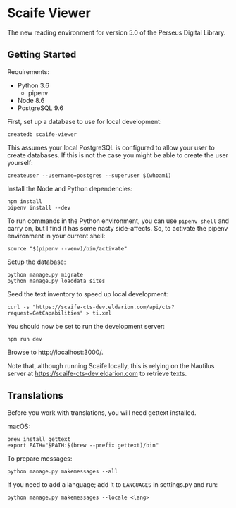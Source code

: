 # Scaife Viewer

The new reading environment for version 5.0 of the Perseus Digital Library.

## Getting Started

Requirements:

* Python 3.6
  * pipenv
* Node 8.6
* PostgreSQL 9.6

First, set up a database to use for local development:

    createdb scaife-viewer

This assumes your local PostgreSQL is configured to allow your user to create databases. If this is not the case you might be able to create the user yourself:

    createuser --username=postgres --superuser $(whoami)

Install the Node and Python dependencies:

    npm install
    pipenv install --dev

To run commands in the Python environment, you can use `pipenv shell` and carry on, but I find it has some nasty side-affects. So, to activate the pipenv environment in your current shell:

    source "$(pipenv --venv)/bin/activate"

Setup the database:

    python manage.py migrate
    python manage.py loaddata sites

Seed the text inventory to speed up local development:

    curl -s "https://scaife-cts-dev.eldarion.com/api/cts?request=GetCapabilities" > ti.xml

You should now be set to run the development server:

    npm run dev

Browse to http://localhost:3000/.

Note that, although running Scaife locally, this is relying on the Nautilus server at https://scaife-cts-dev.eldarion.com to retrieve texts.


## Translations

Before you work with translations, you will need gettext installed.

macOS:

    brew install gettext
    export PATH="$PATH:$(brew --prefix gettext)/bin"

To prepare messages:

    python manage.py makemessages --all

If you need to add a language; add it to `LANGUAGES` in settings.py and run:

    python manage.py makemessages --locale <lang>
